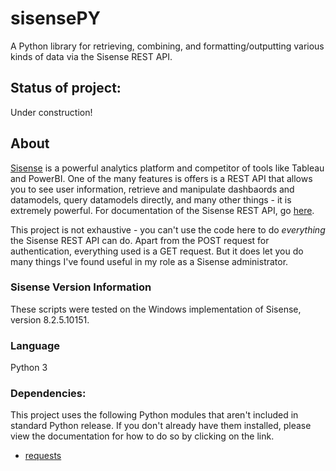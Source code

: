 # sisensePY
A Python library for retrieving, combining, and formatting/outputting various kinds of data via the Sisense REST API.

## Status of project:
Under construction!

## About

[Sisense](https://www.sisense.com/ "Title") is a powerful analytics platform and competitor of tools like Tableau and PowerBI. One of the many features is offers is a REST API that allows you to see user information, retrieve and manipulate dashbaords and datamodels, query datamodels directly, and many other things - it is extremely powerful.  For documentation of the Sisense REST API, go [here](https://sisense.dev/guides/rest/ "Title").

This project is not exhaustive - you can't use the code here to do *everything* the Sisense REST API can do. Apart from the POST request for authentication, everything used is a GET request. But it does let you do many things I've found useful in my role as a Sisense administrator. 

### Sisense Version Information
These scripts were tested on the Windows implementation of Sisense, version 8.2.5.10151.

### Language
Python 3

### Dependencies:
This project uses the following Python modules that aren't included in standard Python release. If you don't already have them installed, please view the documentation for how to do so by clicking on the link.

* [requests](https://requests.readthedocs.io/en/master/ "Title")
